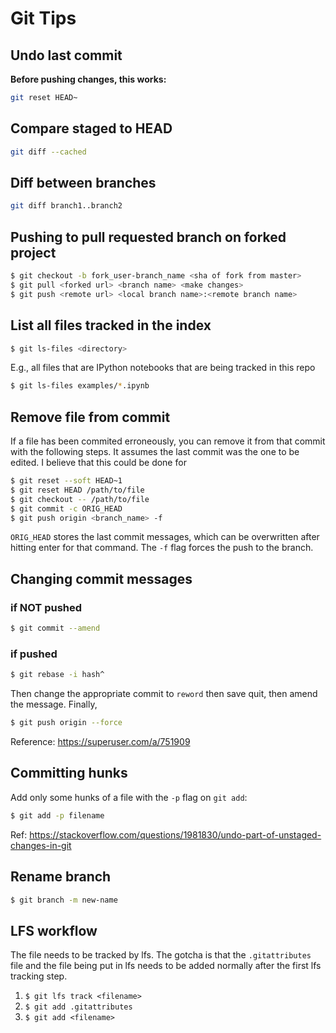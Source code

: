 # Git Tips

## Undo last commit

**Before pushing changes, this works:**

```bash 
git reset HEAD~
```

## Compare staged to HEAD

```bash
git diff --cached
```

## Diff between branches

```bash
git diff branch1..branch2
```

## Pushing to pull requested branch on forked project

```bash
$ git checkout -b fork_user-branch_name <sha of fork from master>
$ git pull <forked url> <branch name> <make changes>
$ git push <remote url> <local branch name>:<remote branch name>
```

## List all files tracked in the index

```bash
$ git ls-files <directory>
```

E.g., all files that are IPython notebooks that are being tracked in this repo

```bash
$ git ls-files examples/*.ipynb
```

## Remove file from commit

If a file has been commited erroneously, you can remove it from that commit with
the following steps. It assumes the last commit was the one to be edited. I
believe that this could be done for 

```bash
$ git reset --soft HEAD~1
$ git reset HEAD /path/to/file
$ git checkout -- /path/to/file
$ git commit -c ORIG_HEAD
$ git push origin <branch_name> -f
```

`ORIG_HEAD` stores the last commit messages, which can be overwritten after
hitting enter for that command. The `-f` flag forces the push to the branch.

## Changing commit messages

### if NOT pushed

```bash
$ git commit --amend
```


### if pushed

```bash
$ git rebase -i hash^
```

Then change the appropriate commit to `reword` then save quit, then amend the message. Finally,

```bash
$ git push origin --force
```

Reference: <https://superuser.com/a/751909>

## Committing hunks

Add only some hunks of a file with the `-p` flag on `git add`:

```bash
$ git add -p filename
```

Ref: <https://stackoverflow.com/questions/1981830/undo-part-of-unstaged-changes-in-git>


## Rename branch

```bash
$ git branch -m new-name
```


## LFS workflow

The file needs to be tracked by lfs. The gotcha is that the `.gitattributes` file and
the file being put in lfs needs to be added normally after the first lfs tracking step.

1. `$ git lfs track <filename>`
2. `$ git add .gitattributes`
3. `$ git add <filename>`
